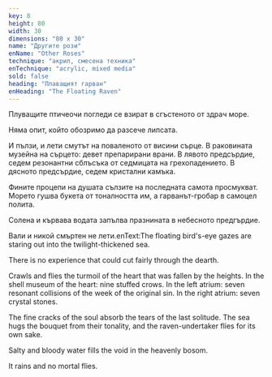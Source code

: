 ```yaml
---
key: 8
height: 80
width: 30
dimensions: "80 x 30"
name: "Другите рози"
enName: "Other Roses"
technique: "акрил, смесена техника"
enTechnique: "acrylic, mixed media"
sold: false
heading: "Плаващият гарван"
enHeading: "The Floating Raven"
---
```

Плуващите птичеочи погледи се взират в сгъстеното от здрач море. 

Няма опит, който обозримо да разсече липсата.

И пълзи, и лети смутът на поваленото от висини сърце.
В раковината музейна на сърцето: девет препарирани врани.
В лявото предсърдие, седем резонантни сблъсъка от седмицата на грехопадението.
В дясното предсърдие, седем кристални камъка. 

Фините процепи на душата сълзите на последната самота просмукват.
Морето гушва букета от тоналността им,
а  гарванът-гробар в самоцел полита.

Солена и кървава водата запълва празнината в небесното предгърдие.

Вали и никой смъртен не лети.enText:The floating bird's-eye gazes are staring out into the twilight-thickened sea.

There is no experience that could cut fairly through the dearth. 

Crawls and flies the turmoil of the heart that was fallen by the heights.
In the shell museum of the heart: nine stuffed crows.
In the left atrium: seven resonant collisions of the week of the original sin.
In the right atrium: seven crystal stones.

The fine cracks of the soul absorb the tears of the last solitude.
The sea hugs the bouquet from their tonality,
and the raven-undertaker flies for its own sake.

Salty and bloody water fills the void in the heavenly bosom.

It rains and no mortal flies.
